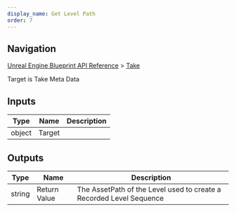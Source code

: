 ```yaml
---
display_name: Get Level Path
order: 7
---
```

## Navigation

[Unreal Engine Blueprint API Reference](https://dev.epicgames.com/documentation/en-us/unreal-engine/BlueprintAPI) > [Take](https://dev.epicgames.com/documentation/en-us/unreal-engine/BlueprintAPI/Take)

Target is Take Meta Data

## Inputs

| Type | Name | Description |
| --- | --- | --- |
| object | Target |  |

## Outputs

| Type | Name | Description |
| --- | --- | --- |
| string | Return Value | The AssetPath of the Level used to create a Recorded Level Sequence |
